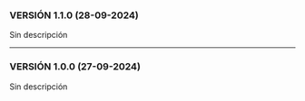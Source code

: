 ### VERSIÓN 1.1.0 (28-09-2024)

Sin descripción

---

### VERSIÓN 1.0.0 (27-09-2024)

Sin descripción